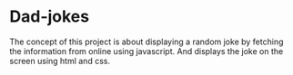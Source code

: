 # Dad-jokes
The concept of this project is about displaying a random joke by fetching the information from online using javascript.
And displays the joke on the screen using html and css.
